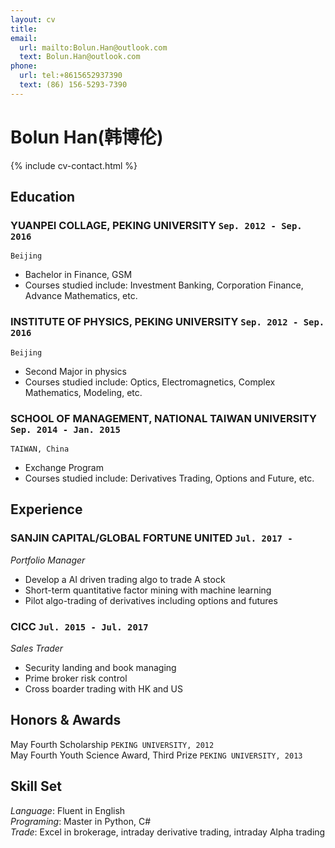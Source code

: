 ```yaml
---
layout: cv
title: 
email:
  url: mailto:Bolun.Han@outlook.com
  text: Bolun.Han@outlook.com
phone:
  url: tel:+8615652937390
  text: (86) 156-5293-7390
---
```


# Bolun Han(韩博伦)

<!--
include contact information from the front matter
Supported arguments:
    - homepage: url, text
    - phone
    - email
-->

{% include cv-contact.html %}

## Education

### **YUANPEI COLLAGE, PEKING UNIVERSITY** `Sep. 2012 - Sep. 2016`

```
Beijing
```

- Bachelor in Finance, GSM
- Courses studied include: Investment Banking, Corporation Finance, Advance Mathematics, etc.

### **INSTITUTE OF PHYSICS, PEKING UNIVERSITY** `Sep. 2012 - Sep. 2016`

```
Beijing
```

- Second Major in physics
- Courses studied include: Optics, Electromagnetics, Complex Mathematics, Modeling, etc.

### **SCHOOL OF MANAGEMENT, NATIONAL TAIWAN UNIVERSITY** `Sep. 2014 - Jan. 2015`

```
TAIWAN, China
```

- Exchange Program
- Courses studied include: Derivatives Trading, Options and Future, etc.

## Experience

### **SANJIN CAPITAL/GLOBAL FORTUNE UNITED** `Jul. 2017 - `

_Portfolio Manager_<br>
* Develop a AI driven trading algo to trade A stock
* Short-term quantitative factor mining with machine learning
* Pilot algo-trading of derivatives including options and futures

### **CICC** `Jul. 2015 - Jul. 2017`

_Sales Trader_<br>
* Security landing and book managing
* Prime broker risk control
* Cross boarder trading with HK and US

## Honors & Awards

May Fourth Scholarship `PEKING UNIVERSITY, 2012` <br>
May Fourth Youth Science Award, Third Prize `PEKING UNIVERSITY, 2013` <br>

## Skill Set

_Language_: Fluent in English <br>
_Programing_:  Master in Python, C# <br>
_Trade_: Excel in brokerage, intraday derivative trading, intraday Alpha trading <br>

<!-- ### Footer

Last updated: Oct. 2020 -->
